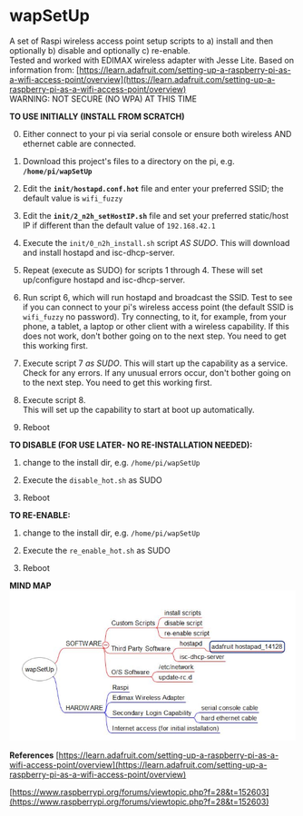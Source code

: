 # wapSetUp
A set of Raspi wireless access point setup scripts to a) install and then optionally b) disable and optionally c) re-enable.  
Tested and worked with EDIMAX wireless adapter with Jesse Lite.
Based on information from:
[https://learn.adafruit.com/setting-up-a-raspberry-pi-as-a-wifi-access-point/overview](https://learn.adafruit.com/setting-up-a-raspberry-pi-as-a-wifi-access-point/overview)  
WARNING: NOT SECURE (NO WPA) AT THIS TIME

__TO USE INITIALLY (INSTALL FROM SCRATCH)__

0) Either connect to your pi via serial console or ensure both wireless AND
ethernet cable are connected.

1) Download this project's files to a directory on the pi, e.g. __`/home/pi/wapSetUp`__

2) Edit the __`init/hostapd.conf.hot`__ file and enter your preferred SSID; the default value is `wifi_fuzzy`

3) Edit the __`init/2_n2h_setHostIP.sh`__ file and set your preferred static/host
IP if different than the default value of `192.168.42.1`

4) Execute the `init/0_n2h_install.sh` script *AS SUDO*.
This will download and install hostapd and isc-dhcp-server.

5) Repeat (execute as SUDO) for scripts 1 through 4.
These will set up/configure hostapd and isc-dhcp-server.

6) Run script 6, which will run hostapd and broadcast the SSID.
Test to see if you can connect to your pi's wireless access point
(the default SSID is `wifi_fuzzy` no password).  Try connecting, to it, for
example, from your phone, a tablet, a laptop or other client with a wireless capability.
If this does not work, don't bother going on to the next step.  You need to get this
working first.

7) Execute script 7 *as SUDO*.  This will start up the capability as a service. Check 
for any errors. If any unusual errors occur, don't bother going on to the next step. You
need to get this working first.

8) Execute script 8.  
This will set up the capability to start at boot up automatically.

9) Reboot

__TO DISABLE (FOR USE LATER- NO RE-INSTALLATION NEEDED):__

1) change to the install dir, e.g. `/home/pi/wapSetUp`

2) Execute the `disable_hot.sh` as SUDO

3) Reboot

__TO RE-ENABLE:__

1) change to the install dir, e.g. `/home/pi/wapSetUp`

2) Execute the `re_enable_hot.sh` as SUDO

3) Reboot

__MIND MAP__  
![mindmap](wapSetUp_freeplane_mindmap_snapshot.JPG)

__References__
[https://learn.adafruit.com/setting-up-a-raspberry-pi-as-a-wifi-access-point/overview](https://learn.adafruit.com/setting-up-a-raspberry-pi-as-a-wifi-access-point/overview)

[https://www.raspberrypi.org/forums/viewtopic.php?f=28&t=152603](https://www.raspberrypi.org/forums/viewtopic.php?f=28&t=152603)
